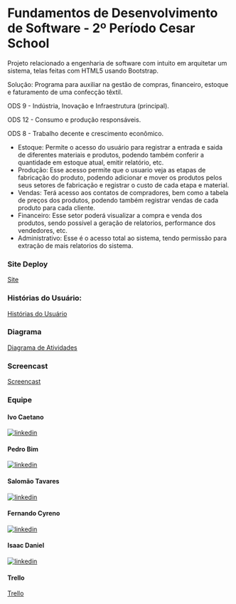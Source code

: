 
# Fundamentos de Desenvolvimento de Software - 2º Período Cesar School

Projeto relacionado a engenharia de software com intuito em arquitetar um sistema, telas feitas com HTML5 usando Bootstrap.

Solução: Programa para auxiliar na gestão de compras, financeiro, estoque e faturamento de uma confecção têxtil.

ODS 9 - Indústria, Inovação e Infraestrutura (principal).

ODS 12 - Consumo e produção responsáveis. 

ODS 8 - Trabalho decente e crescimento econômico.

- Estoque: Permite o acesso do usuário para registrar a entrada e saida de diferentes materiais e produtos, podendo também conferir a quantidade em estoque atual, emitir relatório, etc.
- Produção: Esse acesso permite que o usuario veja as etapas de fabricação do produto, podendo adicionar e mover os produtos pelos seus setores de fabricação e registrar o custo de cada etapa e material.
- Vendas: Terá acesso aos contatos de compradores, bem como a tabela de preços dos produtos, podendo também registrar vendas de cada produto para cada cliente.
- Financeiro: Esse setor poderá visualizar a compra e venda dos produtos, sendo possível a geração de relatorios, performance dos vendedores, etc.
- Administrativo: Esse é o acesso total ao sistema, tendo permissão para extração de mais relatorios do sistema.

### Site Deploy
[Site](https://fds-stock-textil.vercel.app/)

### Histórias do Usuário:

[Histórias do Usuário](https://docs.google.com/document/d/1qDW40AHVDB0no-b6ELooIT8nMXCAplJTSQW6Ia_0Miw/edit?usp=sharing)

### Diagrama
[Diagrama de Atividades](https://lucid.app/lucidchart/8deaf3bd-ca9b-4c7e-8273-f7c67d2d092a/edit?viewport_loc=-4750%2C-2996%2C2800%2C1648%2C0_0&invitationId=inv_8e2f2ead-7c6f-487e-a5dc-84314c1b134e)

### Screencast

[Screencast](https://youtu.be/mjugk59N3o8)


### Equipe
#### Ivo Caetano
[![linkedin](https://img.shields.io/badge/linkedin-0A66C2?style=for-the-badge&logo=linkedin&logoColor=white)](https://www.linkedin.com/in/ivo-caetano-89490822/)

#### Pedro Bim
[![linkedin](https://img.shields.io/badge/linkedin-0A66C2?style=for-the-badge&logo=linkedin&logoColor=white)](https://www.linkedin.com/in/pedrobimm)

#### Salomão Tavares
[![linkedin](https://img.shields.io/badge/linkedin-0A66C2?style=for-the-badge&logo=linkedin&logoColor=white)](https://www.linkedin.com/in/salomao-tavares/)

#### Fernando Cyreno
[![linkedin](https://img.shields.io/badge/linkedin-0A66C2?style=for-the-badge&logo=linkedin&logoColor=white)](https://www.linkedin.com/in/fernando-cyreno-rangel-7bb21123/)

#### Isaac Daniel
[![linkedin](https://img.shields.io/badge/linkedin-0A66C2?style=for-the-badge&logo=linkedin&logoColor=white)](https://www.linkedin.com/)

#### Trello
[Trello]([https://youtu.be/mjugk59N3o8](https://trello.com/b/1dIjUvf2/fundamentos-de-desenvolvimento-de-software))
